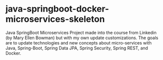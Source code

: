 # java-springboot-docker-microservices-skeleton
Java SpringBoot Microservices Project made into the course from Linkedin (by Mary Ellen Bowman) but with my own update customizations. The goals are to update technologies and new concepts about micro-services with Java, Spring-Boot, Spring Data JPA, Spring Security, Spring REST, and Docker.
